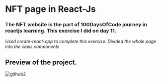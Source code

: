 # NFT page in React-Js
### The NFT website is the part of 100DaysOfCode journey in reactjs learning. This exercise I did on day 11.
*Used create-react-app to complete this exercise. Divided the whole page into the class components*

## Preview of the project.
![github2](https://github.com/Shra2703/React-JS-learning/assets/113618935/940d4368-a9b8-4687-a9a5-8e401afb104f)








